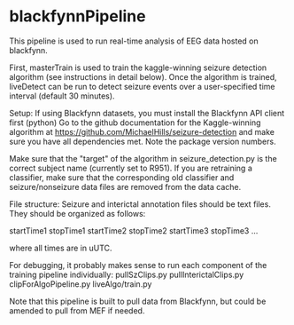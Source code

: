 # blackfynnPipeline

This pipeline is used to run real-time analysis of EEG data hosted on blackfynn.

First, masterTrain is used to train the kaggle-winning seizure detection algorithm (see instructions in detail below).
Once the algorithm is trained, liveDetect can be run to detect seizure events over a user-specified time interval (default 30 minutes).

Setup:
If using Blackfynn datasets, you must install the Blackfynn API client first (python)
Go to the github documentation for the Kaggle-winning algorithm at https://github.com/MichaelHills/seizure-detection 
and make sure you have all dependencies met. Note the package version numbers.

Make sure that the "target" of the algorithm in seizure_detection.py is the correct subject name (currently set to R951).
If you are retraining a classifier, make sure that the corresponding old classifier and seizure/nonseizure data files are removed from the data cache.

File structure:
Seizure and interictal annotation files should be text files. They should be organized as follows:

startTime1
stopTime1
startTime2
stopTime2
startTime3
stopTime3
...

where all times are in uUTC.

For debugging, it probably makes sense to run each component of the training pipeline individually:
pullSzClips.py
pullInterictalClips.py
clipForAlgoPipeline.py
liveAlgo/train.py

Note that this pipeline is built to pull data from Blackfynn, but could be amended to pull from MEF if needed.
